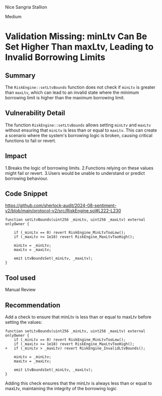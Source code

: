 Nice Sangria Stallion

Medium

# Validation Missing: minLtv Can Be Set Higher Than maxLtv, Leading to Invalid Borrowing Limits

## Summary
The `RiskEngine::setLtvBounds` function does not check if `minLtv` is greater than `maxLtv`, which can lead to an invalid state where the minimum borrowing limit is higher than the maximum borrowing limit.
## Vulnerability Detail
The function `RiskEngine::setLtvBounds` allows setting `minLtv` and `maxLtv` without ensuring that `minLtv` is less than or equal to `maxLtv`. This can create a scenario where the system's borrowing logic is broken, causing critical functions to fail or revert.
## Impact
1.Breaks the logic of borrowing limits.
2.Functions relying on these values might fail or revert.
3.Users would be unable to understand or predict borrowing behaviour.
## Code Snippet
https://github.com/sherlock-audit/2024-08-sentiment-v2/blob/main/protocol-v2/src/RiskEngine.sol#L222-L230
```solidity
function setLtvBounds(uint256 _minLtv, uint256 _maxLtv) external onlyOwner {

    if (_minLtv == 0) revert RiskEngine_MinLtvTooLow();
    if (_maxLtv >= 1e18) revert RiskEngine_MaxLtvTooHigh();

    minLtv = _minLtv;
    maxLtv = _maxLtv;

    emit LtvBoundsSet(_minLtv, _maxLtv);
}
```
## Tool used

Manual Review

## Recommendation
Add a check to ensure that minLtv is less than or equal to maxLtv before setting the values:
```solidity
function setLtvBounds(uint256 _minLtv, uint256 _maxLtv) external onlyOwner {
    if (_minLtv == 0) revert RiskEngine_MinLtvTooLow();
    if (_maxLtv >= 1e18) revert RiskEngine_MaxLtvTooHigh();
+   if (_minLtv > _maxLtv) revert RiskEngine_InvalidLtvBounds();

    minLtv = _minLtv;
    maxLtv = _maxLtv;

    emit LtvBoundsSet(_minLtv, _maxLtv);
}
```
Adding this check ensures that the minLtv is always less than or equal to maxLtv, maintaining the integrity of the borrowing logic